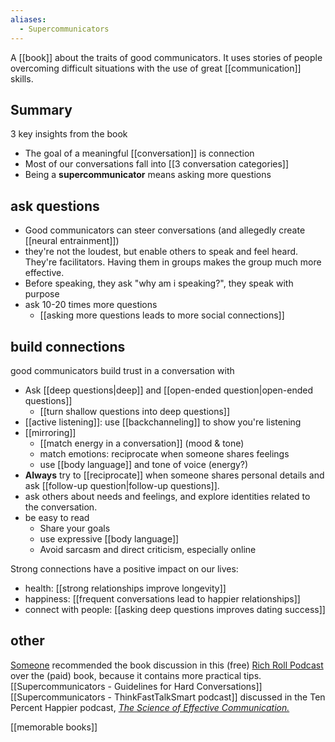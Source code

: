 ```yaml
---
aliases:
  - Supercommunicators
---
```

A [[book]] about the traits of good communicators. It uses stories of people overcoming difficult situations with the use of great [[communication]] skills.
## Summary
3 key insights from the book
- The goal of a meaningful [[conversation]] is connection
- Most of our conversations fall into [[3 conversation categories]]
- Being a **supercommunicator** means asking more questions
## ask questions
- Good communicators can steer conversations (and allegedly create [[neural entrainment]])
- they're not the loudest, but enable others to speak and feel heard. They're facilitators. Having them in groups makes the group much more effective.
- Before speaking, they ask "why am i speaking?", they speak with purpose
- ask 10-20 times more questions
	- [[asking more questions leads to more social connections]]
## build connections
good communicators build trust in a conversation with
- Ask [[deep questions|deep]] and [[open-ended question|open-ended questions]]
	- [[turn shallow questions into deep questions]]
- [[active listening]]: use [[backchanneling]] to show you're listening
- [[mirroring]]
	- [[match energy in a conversation]] (mood & tone)
	- match emotions: reciprocate when someone shares feelings 
	- use [[body language]] and tone of voice (energy?)
- **Always** try to [[reciprocate]] when someone shares personal details and ask [[follow-up question|follow-up questions]].
- ask others about needs and feelings, and explore identities related to the conversation.
- be easy to read
	- Share your goals
	- use expressive [[body language]]
	- Avoid sarcasm and direct criticism, especially online

Strong connections have a positive impact on our lives:
- health: [[strong relationships improve longevity]]
- happiness: [[frequent conversations lead to happier relationships]]
- connect with people: [[asking deep questions improves dating success]]
## other
[Someone](https://www.thefastlaneforum.com/community/threads/supercommunicators-by-charles-duhigg-review-and-discussion.113947/) recommended the book discussion in this (free) [Rich Roll Podcast](https://www.youtube.com/watch?v=YWamRVY9ZKg) over the (paid) book, because it contains more practical tips.
[[Supercommunicators - Guidelines for Hard Conversations]]
[[Supercommunicators - ThinkFastTalkSmart‬ podcast]]
discussed in the Ten Percent Happier podcast, [_The Science of Effective Communication._](https://www.tenpercent.com/tph/podcast-episode/charles-duhigg)


[[memorable books]]